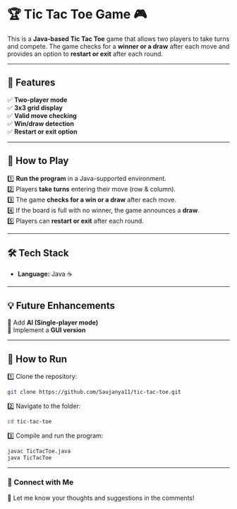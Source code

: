# 🏆 Tic Tac Toe Game 🎮  

This is a **Java-based Tic Tac Toe** game that allows two players to take turns and compete. The game checks for a **winner or a draw** after each move and provides an option to **restart or exit** after each round.  

---

## 🔹 Features  
✅ **Two-player mode**  
✅ **3x3 grid display**  
✅ **Valid move checking**  
✅ **Win/draw detection**  
✅ **Restart or exit option**  

---

## 🚀 How to Play  
1️⃣ **Run the program** in a Java-supported environment.  
2️⃣ Players **take turns** entering their move (row & column).  
3️⃣ The game **checks for a win or a draw** after each move.  
4️⃣ If the board is full with no winner, the game announces a **draw**.  
5️⃣ Players can **restart or exit** after each round.  

---

## 🛠️ Tech Stack  
- **Language:** Java ☕  

---

## 💡 Future Enhancements  
🔹 Add **AI (Single-player mode)**  
🔹 Implement a **GUI version**  

---

## 📌 How to Run  
1️⃣ Clone the repository:  
```sh
git clone https://github.com/Saujanya11/tic-tac-toe.git
```  
2️⃣ Navigate to the folder:  
```sh
cd tic-tac-toe
```  
3️⃣ Compile and run the program:  
```sh
javac TicTacToe.java  
java TicTacToe  
```  

---

### 🔗 Connect with Me  
💬 Let me know your thoughts and suggestions in the comments!  
